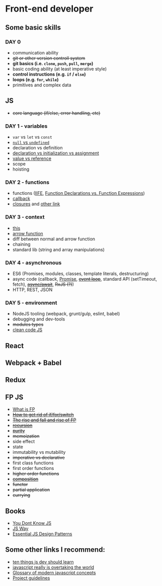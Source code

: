# Front-end developer

## Some basic skills
### DAY 0
- communication ability
- ~~git or other version controll system~~
- **git basics (i.e. `clone`, `push`, `pull`, `merge`)**
- basic coding ability (at least imperative style)
- **control instructions (e.g. `if` / `else`)**
- **loops (e.g. `for`, `while`)**
- primitives and complex data

## JS 
- ~~core language (if/else, error handling, etc)~~

### DAY 1 - variables
- `var` vs `let` vs `const`
- [`null` vs `undefined`](https://codeburst.io/javascript-whats-the-difference-between-null-undefined-37793b5bfce6)
- declaration vs definition
- [declaration vs initialization vs assignment](https://www.sitepoint.com/how-to-declare-variables-javascript/)
- [value vs reference](https://codeburst.io/explaining-value-vs-reference-in-javascript-647a975e12a0)
- scope
- hoisting

### DAY 2 - functions
- functions ([IIFE](https://hackernoon.com/javascript-what-the-heck-is-an-immediately-invoked-function-expression-a0ed32b66c18?source=userActivityShare-ec8f5955444-1497392894), [Function Declarations vs. Function Expressions](https://javascriptweblog.wordpress.com/2010/07/06/function-declarations-vs-function-expressions/))
- [callback](https://codeburst.io/javascript-what-the-heck-is-a-callback-aba4da2deced)
- [closures](https://codeburst.io/understand-closures-in-javascript-d07852fa51e7) and [other link](https://medium.com/javascript-scene/master-the-javascript-interview-what-is-a-closure-b2f0d2152b36)

### DAY 3 - context
- [this](https://rainsoft.io/gentle-explanation-of-this-in-javascript/?utm_source=javascriptweekly&utm_medium=email)
- [arrow function](https://medium.com/javascript-scene/familiarity-bias-is-holding-you-back-its-time-to-embrace-arrow-functions-3d37e1a9bb75)
- diff between normal and arrow function 
- chaining
- standard lib (string and array manipulations)

### DAY 4 - asynchronous
- ES6 (Promises, modules, classes, template literals, destructuring)
- async code (callback, [Promise](https://medium.com/javascript-scene/master-the-javascript-interview-what-is-a-promise-27fc71e77261), ~~[event loop](https://www.youtube.com/watch?v=8aGhZQkoFbQ)~~, standard API (setTimeout, fetch), ~~[async/await](https://tutorialzine.com/2017/07/javascript-async-await-explained)~~, ~~RxJS (?)~~)
- HTTP, REST, JSON

### DAY 5 - environment
- NodeJS tooling (webpack, grunt/gulp, eslint, babel)
- debugging and dev-tools
- ~~modules types~~
- [clean code JS](https://github.com/ryanmcdermott/clean-code-javascript)

## React

## Webpack + Babel

## Redux

## FP JS
- [What is FP](https://medium.com/javascript-scene/master-the-javascript-interview-what-is-functional-programming-7f218c68b3a0)
- ~~[How to get rid of if/for/switch](https://hackernoon.com/how-i-rediscovered-my-love-for-javascript-after-throwing-90-of-it-in-the-trash-f1baed075d1b)~~
- ~~[The rise and fall and rise of FP](https://medium.com/javascript-scene/the-rise-and-fall-and-rise-of-functional-programming-composable-software-c2d91b424c8c)~~
- ~~[recursion](https://codeburst.io/learn-and-understand-recursion-in-javascript-b588218e87ea)~~
- ~~[purity](https://medium.com/javascript-scene/master-the-javascript-interview-what-is-a-pure-function-d1c076bec976)~~
- ~~memoization~~
- side effect
- state
- immutability vs mutability
- ~~imperative vs declarative~~
- first class functions
- first order functions
- ~~higher order functions~~
- ~~[composition](https://medium.com/javascript-scene/master-the-javascript-interview-what-is-function-composition-20dfb109a1a0)~~
- ~~functor~~
- ~~partial application~~
- ~~currying~~

## Books
- [You Dont Know JS](https://github.com/getify/You-Dont-Know-JS)
- [JS Way](https://github.com/bpesquet/thejsway)
- [Essential JS Design Patterns](https://addyosmani.com/resources/essentialjsdesignpatterns/book/)

## Some other links I recommend:
- [ten things js dev should learn](https://benmccormick.org/2017/07/19/ten-things-javascript/)
- [javascript really is overtaking the world](https://medium.com/fed-or-dead/javascript-really-is-overtaking-the-world-5b59b5af41ed)
- [Glossary of modern javascript concepts](https://auth0.com/blog/glossary-of-modern-javascript-concepts/)
- [Project guidelines](https://github.com/wearehive/project-guidelines)
